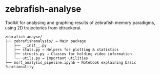 # zebrafish-analyse

Toolkit for analysing and graphing results of zebrafish memory paradigms, using 2D trajectories from idtrackerai.

```
zebrafish-anayse/
├── zebrafishanalysis/ → Main package
│   ├── __init__.py
│   ├── stats.py → Helpers for plotting & statistics
│   ├── structs.py → Classes for holding video information
│   └── utils.py → Important utilities
└── nort_analysis_pipeline.ipynb → Notebook explaining basic functionality
```

